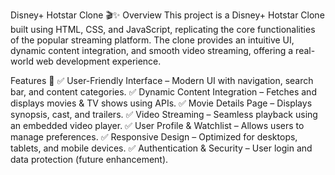 Disney+ Hotstar Clone 🎬✨
Overview
This project is a Disney+ Hotstar Clone built using HTML, CSS, and JavaScript, replicating the core functionalities of the popular streaming platform. The clone provides an intuitive UI, dynamic content integration, and smooth video streaming, offering a real-world web development experience.

Features 🚀
✅ User-Friendly Interface – Modern UI with navigation, search bar, and content categories.
✅ Dynamic Content Integration – Fetches and displays movies & TV shows using APIs.
✅ Movie Details Page – Displays synopsis, cast, and trailers.
✅ Video Streaming – Seamless playback using an embedded video player.
✅ User Profile & Watchlist – Allows users to manage preferences.
✅ Responsive Design – Optimized for desktops, tablets, and mobile devices.
✅ Authentication & Security – User login and data protection (future enhancement).
